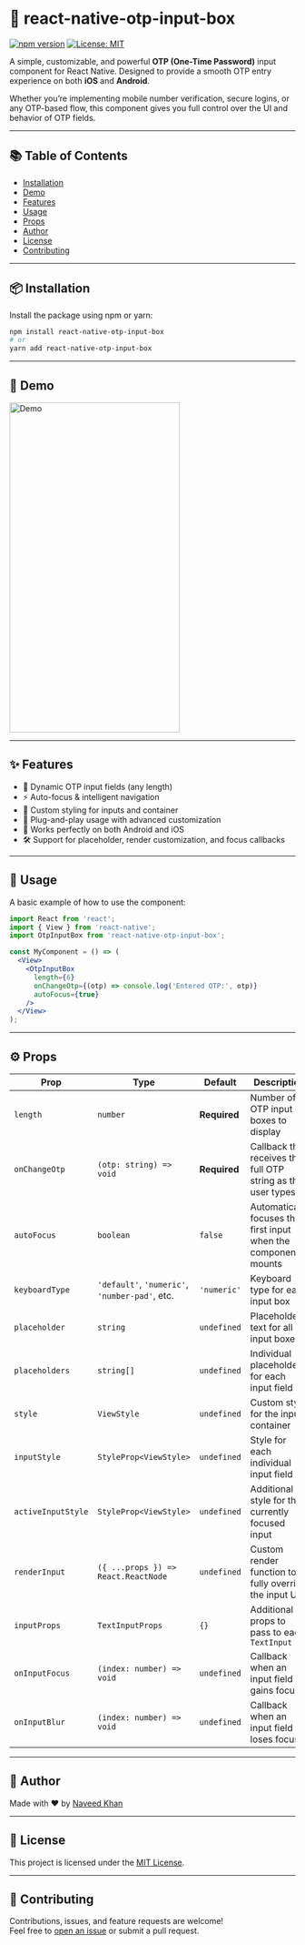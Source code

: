 # 🔐 react-native-otp-input-box

[![npm version](https://img.shields.io/npm/v/react-native-otp-input-box.svg)](https://www.npmjs.com/package/react-native-otp-input-box)
[![License: MIT](https://img.shields.io/badge/License-MIT-yellow.svg)](LICENSE)

A simple, customizable, and powerful **OTP (One-Time Password)** input component for React Native. Designed to provide a smooth OTP entry experience on both **iOS** and **Android**.

Whether you’re implementing mobile number verification, secure logins, or any OTP-based flow, this component gives you full control over the UI and behavior of OTP fields.

---

## 📚 Table of Contents

- [Installation](#installation)
- [Demo](#demo)
- [Features](#features)
- [Usage](#usage)
- [Props](#props)
- [Author](#author)
- [License](#license)
- [Contributing](#contributing)

---

## 📦 Installation

Install the package using npm or yarn:

```bash
npm install react-native-otp-input-box
# or
yarn add react-native-otp-input-box
```

---

## 📸 Demo

<img src="./Demo/demo.gif" alt="Demo" width="300" height="580" />

---

## ✨ Features

- 🔢 Dynamic OTP input fields (any length)
- ⚡ Auto-focus & intelligent navigation
- 🎨 Custom styling for inputs and container
- 🧩 Plug-and-play usage with advanced customization
- 📱 Works perfectly on both Android and iOS
- 🛠️ Support for placeholder, render customization, and focus callbacks

---

## 🚀 Usage

A basic example of how to use the component:

```jsx
import React from 'react';
import { View } from 'react-native';
import OtpInputBox from 'react-native-otp-input-box';

const MyComponent = () => (
  <View>
    <OtpInputBox
      length={6}
      onChangeOtp={(otp) => console.log('Entered OTP:', otp)}
      autoFocus={true}
    />
  </View>
);
```

---

## ⚙️ Props

| Prop               | Type                                           | Default      | Description                                                     |
|--------------------|------------------------------------------------|--------------|-----------------------------------------------------------------|
| `length`           | `number`                                       | **Required** | Number of OTP input boxes to display                            |
| `onChangeOtp`      | `(otp: string) => void`                        | **Required** | Callback that receives the full OTP string as the user types    |
| `autoFocus`        | `boolean`                                      | `false`      | Automatically focuses the first input when the component mounts |
| `keyboardType`     | `'default'`, `'numeric'`, `'number-pad'`, etc. | `'numeric'`  | Keyboard type for each input box                                |
| `placeholder`      | `string`                                       | `undefined`  | Placeholder text for all input boxes                            |
| `placeholders`     | `string[]`                                     | `undefined`  | Individual placeholders for each input field                    |
| `style`            | `ViewStyle`                                    | `undefined`  | Custom style for the input container                            |
| `inputStyle`       | `StyleProp<ViewStyle>`                         | `undefined`  | Style for each individual input field                           |
| `activeInputStyle` | `StyleProp<ViewStyle>`                         | `undefined`  | Additional style for the currently focused input                |
| `renderInput`      | `({ ...props }) => React.ReactNode`            | `undefined`  | Custom render function to fully override the input UI           |
| `inputProps`       | `TextInputProps`                               | `{}`         | Additional props to pass to each `TextInput`                    |
| `onInputFocus`     | `(index: number) => void`                      | `undefined`  | Callback when an input field gains focus                        |
| `onInputBlur`      | `(index: number) => void`                      | `undefined`  | Callback when an input field loses focus                        |

---

## 👤 Author

Made with ❤️ by [Naveed Khan](https://github.com/eng-naveed)

---

## 📄 License

This project is licensed under the [MIT License](LICENSE).

---

## 🤝 Contributing

Contributions, issues, and feature requests are welcome!  
Feel free to [open an issue](https://github.com/eng-naveed/react-native-otp-input-box/issues) or submit a pull request.

